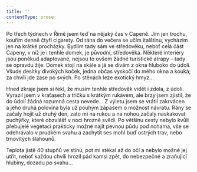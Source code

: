 ```yaml
---
title: ''
contentType: prose
---
```


Po třech týdnech v Římě jsem teď na nějaký čas v Capeně. Jím jen trochu, kouřím denně čtyři cigarety. Od rána do večera se učím italštinu, vycházím jen na krátké procházky. Bydlím tady sám ve středověku, neboť celá část Capeny, v níž je i tenhle domek, je původní, středověká. Některé interiéry jsou poněkud adaptované, nejsou to ovšem žádné turistické atrapy – tady se opravdu žije. Domek stojí na skále a já se dívám z okna hluboko do údolí. Všude desítky divokých koček, jedna občas vyskočí do mého okna a kouká; za chvíli jde zase po svých. Po stěnách leze exotický hmyz…

Hned zkraje jsem si řekl, že musím tenhle středověk vidět i zdola, z údolí. Vyrazil jsem v kraťasech a tričku s krátkým rukávem, ale brzy jsem zjistil, že do údolí žádná rozumná cesta nevede… Z výletu jsem se vrátil zakrvácen a jeho druhá polovina byla už pouhým zápasem o možnost návratu. Rány se začaly hojit už druhý den, zato mi na rukou a na nohou začaly naskakovat puchýřky, které obzvlášť v noci hrozně svědí. Po většinu cesty nebylo kvůli přebujelé vegetaci prakticky možné najít pevnou půdu pod nohama, vše se odehrávalo v prudkém svahu a zachytit ses mohl buď ostrých trav, nebo trnovitých šlahounů.

Teplota jistě 40 stupňů ve stínu, pot mi stékal až do očí a nebylo možné jej utřít, neboť každou chvíli hrozil pád kamsi zpět, do nebezpečné a zraňující hlubiny, dozadu po svahu…
